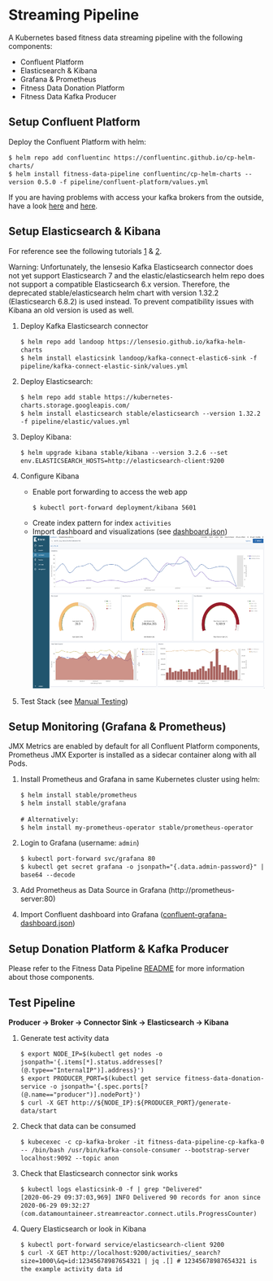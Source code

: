 # Streaming Pipeline

A Kubernetes based fitness data streaming pipeline with the following components:
* Confluent Platform
* Elasticsearch & Kibana
* Grafana & Prometheus
* Fitness Data Donation Platform
* Fitness Data Kafka Producer

## Setup Confluent Platform

Deploy the Confluent Platform with helm:
```
$ helm repo add confluentinc https://confluentinc.github.io/cp-helm-charts/
$ helm install fitness-data-pipeline confluentinc/cp-helm-charts --version 0.5.0 -f pipeline/confluent-platform/values.yml
```

If you are having problems with access your kafka brokers from the outside, have a look [here](https://medium.com/@tsuyoshiushio/configuring-kafka-on-kubernetes-makes-available-from-an-external-client-with-helm-96e9308ee9f4) and [here](https://github.com/confluentinc/cp-helm-charts/issues/351).

## Setup Elasticsearch & Kibana

For reference see the following tutorials [1](https://www.linode.com/docs/kubernetes/how-to-deploy-the-elastic-stack-on-kubernetes/
) & [2](https://logz.io/blog/deploying-the-elk-stack-on-kubernetes-with-helm/).

Warning: Unfortunately, the lensesio Kafka Elasticsearch connector does not yet support Elasticsearch 7 and the elastic/elasticsearch helm repo does not support a compatible Elasticsearch 6.x version. Therefore, the deprecated stable/elasticsearch helm chart with version 1.32.2 (Elasticsearch 6.8.2) is used instead. To prevent compatibility issues with Kibana an old version is used as well.

1. Deploy Kafka Elasticsearch connector
    ```
    $ helm repo add landoop https://lensesio.github.io/kafka-helm-charts
    $ helm install elasticsink landoop/kafka-connect-elastic6-sink -f pipeline/kafka-connect-elastic-sink/values.yml
    ```

2. Deploy Elasticsearch:
    ```
    $ helm repo add stable https://kubernetes-charts.storage.googleapis.com/
    $ helm install elasticsearch stable/elasticsearch --version 1.32.2 -f pipeline/elastic/values.yml
    ```

3. Deploy Kibana:
    ```
    $ helm upgrade kibana stable/kibana --version 3.2.6 --set env.ELASTICSEARCH_HOSTS=http://elasticsearch-client:9200
    ```

4. Configure Kibana
    * Enable port forwarding to access the web app
        ```
        $ kubectl port-forward deployment/kibana 5601
        ```
    * Create index pattern for index `activities`
    * Import dashboard and visualizations (see [dashboard.json](pipeline/kibana/config/dashboard.json))
        <img src="kibana/img/kibana-dashboard.png" alt="Kibana Visualization" height="300" />

5. Test Stack (see [Manual Testing](#test-pipeline-))



## Setup Monitoring (Grafana & Prometheus)

JMX Metrics are enabled by default for all Confluent Platform components, Prometheus JMX Exporter is installed as a sidecar container along with all Pods.

1. Install Prometheus and Grafana in same Kubernetes cluster using helm:
    ```
    $ helm install stable/prometheus
    $ helm install stable/grafana

    # Alternatively:
    $ helm install my-prometheus-operator stable/prometheus-operator
    ```

2. Login to Grafana (username: `admin`)
    ```
    $ kubectl port-forward svc/grafana 80
    $ kubectl get secret grafana -o jsonpath="{.data.admin-password}" | base64 --decode
    ```

3. Add Prometheus as Data Source in Grafana (http://prometheus-server:80)

4. Import Confluent dashboard into Grafana ([confluent-grafana-dashboard.json](monitoring/confluent-grafana-dashboard.json))


## Setup Donation Platform & Kafka Producer

Please refer to the Fitness Data Pipeline [README](../README.md) for more information about those components.


## Test Pipeline
**Producer -> Broker -> Connector Sink -> Elasticsearch -> Kibana**
1. Generate test activity data
    ```
    $ export NODE_IP=$(kubectl get nodes -o jsonpath='{.items[*].status.addresses[?(@.type=="InternalIP")].address}')
    $ export PRODUCER_PORT=$(kubectl get service fitness-data-donation-service -o jsonpath='{.spec.ports[?(@.name=="producer")].nodePort}')
    $ curl -X GET http://${NODE_IP}:${PRODUCER_PORT}/generate-data/start
    ```
2. Check that data can be consumed
    ```
    $ kubecexec -c cp-kafka-broker -it fitness-data-pipeline-cp-kafka-0 -- /bin/bash /usr/bin/kafka-console-consumer --bootstrap-server localhost:9092 --topic anon
    ```
3. Check that Elasticsearch connector sink works
    ```
    $ kubectl logs elasticsink-0 -f | grep "Delivered"
    [2020-06-29 09:37:03,969] INFO Delivered 90 records for anon since 2020-06-29 09:32:27 (com.datamountaineer.streamreactor.connect.utils.ProgressCounter)
    ```
4. Query Elasticsearch or look in Kibana
    ```
    $ kubectl port-forward service/elasticsearch-client 9200
    $ curl -X GET http://localhost:9200/activities/_search?size=1000\&q=id:12345678987654321 | jq .[] # 12345678987654321 is the example activity data id
    ```
